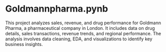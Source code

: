 # Goldmannpharma.pynb
This project analyzes sales, revenue, and drug performance for Goldmann Pharma, a pharmaceutical company in London. It includes data on drug details, sales transactions, revenue trends, and regional performance. The analysis involves data cleaning, EDA, and visualizations to identify key business insights. 
